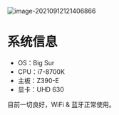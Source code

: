 ![image-20210912121406866](https://i.loli.net/2021/09/12/A5PNyK39EQGxvbd.png)

# 系统信息

- OS：Big Sur
- CPU：i7-8700K
- 主板：Z390-E
- 显卡：UHD 630

目前一切良好，WiFi & 蓝牙正常使用。

